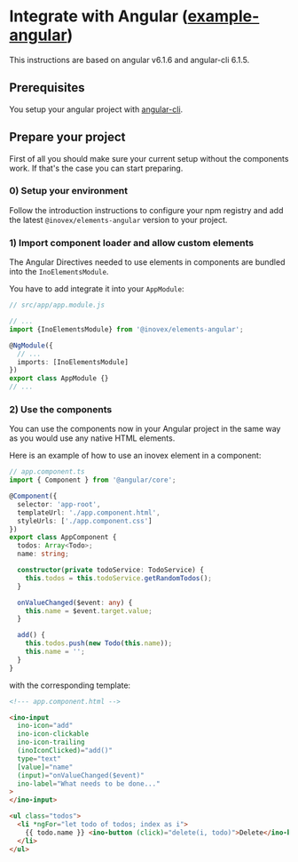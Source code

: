 # Integrate with Angular ([example-angular](https://gitlab.inovex.de/inovex-elements/example-angular))

This instructions are based on angular v6.1.6 and angular-cli 6.1.5.

## Prerequisites

You setup your angular project with [angular-cli](https://cli.angular.io/).

## Prepare your project

First of all you should make sure your current setup without the components work. If that's the case you can start preparing.

### 0) Setup your environment

Follow the introduction instructions to configure your npm registry and add the latest `@inovex/elements-angular` version to your project.

### 1) Import component loader and allow custom elements

The Angular Directives needed to use elements in
components are bundled into the `InoElementsModule`.

You have to add integrate it into your `AppModule`:


```typescript
// src/app/app.module.js

// ...
import {InoElementsModule} from '@inovex/elements-angular';

@NgModule({
  // ...
  imports: [InoElementsModule]
})
export class AppModule {}
// ...
```

### 2) Use the components

You can use the components now in your Angular project in the same way as you would use any native HTML elements.

Here is an example of how to use an inovex element in a component:

```ts
// app.component.ts
import { Component } from '@angular/core';

@Component({
  selector: 'app-root',
  templateUrl: './app.component.html',
  styleUrls: ['./app.component.css']
})
export class AppComponent {
  todos: Array<Todo>;
  name: string;

  constructor(private todoService: TodoService) {
    this.todos = this.todoService.getRandomTodos();
  }

  onValueChanged($event: any) {
    this.name = $event.target.value;
  }

  add() {
    this.todos.push(new Todo(this.name));
    this.name = '';
  }
}
```

with the corresponding template:

```html
<!--- app.component.html -->

<ino-input
  ino-icon="add"
  ino-icon-clickable
  ino-icon-trailing
  (inoIconClicked)="add()"
  type="text"
  [value]="name"
  (input)="onValueChanged($event)"
  ino-label="What needs to be done..."
>
</ino-input>

<ul class="todos">
  <li *ngFor="let todo of todos; index as i">
    {{ todo.name }} <ino-button (click)="delete(i, todo)">Delete</ino-button>
  </li>
</ul>
```